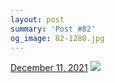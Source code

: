 ```yaml
---
layout: post
summary: 'Post #82'
og_image: 82-1280.jpg
---
```


<p>
  <time>
    <a href="/82">December 11, 2021</a>
  </time>
  <a href="/82">
    <img src="{{ site.assets_url }}/82-640.jpg" srcset="{{ site.assets_url }}/82-320.jpg 320w, {{ site.assets_url }}/82-640.jpg 640w, {{ site.assets_url }}/82-960.jpg 960w, {{ site.assets_url }}/82-1280.jpg 1280w" sizes="(min-width: 700px) 50vw, calc(100vw - 2rem)" />
  </a>
</p>
